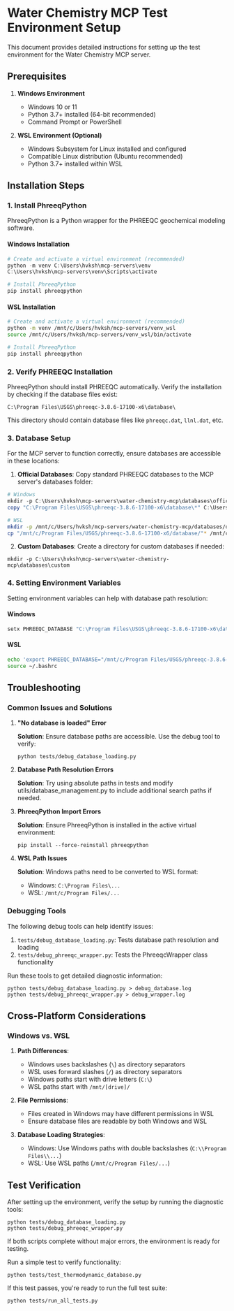# Water Chemistry MCP Test Environment Setup

This document provides detailed instructions for setting up the test environment for the Water Chemistry MCP server.

## Prerequisites

1. **Windows Environment**
   - Windows 10 or 11
   - Python 3.7+ installed (64-bit recommended)
   - Command Prompt or PowerShell

2. **WSL Environment (Optional)**
   - Windows Subsystem for Linux installed and configured
   - Compatible Linux distribution (Ubuntu recommended)
   - Python 3.7+ installed within WSL

## Installation Steps

### 1. Install PhreeqPython

PhreeqPython is a Python wrapper for the PHREEQC geochemical modeling software.

#### Windows Installation

```powershell
# Create and activate a virtual environment (recommended)
python -m venv C:\Users\hvksh\mcp-servers\venv
C:\Users\hvksh\mcp-servers\venv\Scripts\activate

# Install PhreeqPython
pip install phreeqpython
```

#### WSL Installation

```bash
# Create and activate a virtual environment (recommended)
python -m venv /mnt/c/Users/hvksh/mcp-servers/venv_wsl
source /mnt/c/Users/hvksh/mcp-servers/venv_wsl/bin/activate

# Install PhreeqPython
pip install phreeqpython
```

### 2. Verify PHREEQC Installation

PhreeqPython should install PHREEQC automatically. Verify the installation by checking if the database files exist:

```
C:\Program Files\USGS\phreeqc-3.8.6-17100-x6\database\
```

This directory should contain database files like `phreeqc.dat`, `llnl.dat`, etc.

### 3. Database Setup

For the MCP server to function correctly, ensure databases are accessible in these locations:

1. **Official Databases**: Copy standard PHREEQC databases to the MCP server's databases folder:

```powershell
# Windows
mkdir -p C:\Users\hvksh\mcp-servers\water-chemistry-mcp\databases\official
copy "C:\Program Files\USGS\phreeqc-3.8.6-17100-x6\database\*" C:\Users\hvksh\mcp-servers\water-chemistry-mcp\databases\official\
```

```bash
# WSL
mkdir -p /mnt/c/Users/hvksh/mcp-servers/water-chemistry-mcp/databases/official
cp "/mnt/c/Program Files/USGS/phreeqc-3.8.6-17100-x6/database/"* /mnt/c/Users/hvksh/mcp-servers/water-chemistry-mcp/databases/official/
```

2. **Custom Databases**: Create a directory for custom databases if needed:

```
mkdir -p C:\Users\hvksh\mcp-servers\water-chemistry-mcp\databases\custom
```

### 4. Setting Environment Variables

Setting environment variables can help with database path resolution:

#### Windows

```powershell
setx PHREEQC_DATABASE "C:\Program Files\USGS\phreeqc-3.8.6-17100-x6\database"
```

#### WSL

```bash
echo 'export PHREEQC_DATABASE="/mnt/c/Program Files/USGS/phreeqc-3.8.6-17100-x6/database"' >> ~/.bashrc
source ~/.bashrc
```

## Troubleshooting

### Common Issues and Solutions

1. **"No database is loaded" Error**
   
   **Solution**: Ensure database paths are accessible. Use the debug tool to verify:
   ```
   python tests/debug_database_loading.py
   ```

2. **Database Path Resolution Errors**
   
   **Solution**: Try using absolute paths in tests and modify utils/database_management.py to include additional search paths if needed.

3. **PhreeqPython Import Errors**
   
   **Solution**: Ensure PhreeqPython is installed in the active virtual environment:
   ```
   pip install --force-reinstall phreeqpython
   ```

4. **WSL Path Issues**
   
   **Solution**: Windows paths need to be converted to WSL format:
   - Windows: `C:\Program Files\...`
   - WSL: `/mnt/c/Program Files/...`

### Debugging Tools

The following debug tools can help identify issues:

1. `tests/debug_database_loading.py`: Tests database path resolution and loading
2. `tests/debug_phreeqc_wrapper.py`: Tests the PhreeqcWrapper class functionality

Run these tools to get detailed diagnostic information:

```
python tests/debug_database_loading.py > debug_database.log
python tests/debug_phreeqc_wrapper.py > debug_wrapper.log
```

## Cross-Platform Considerations

### Windows vs. WSL

1. **Path Differences**: 
   - Windows uses backslashes (`\`) as directory separators
   - WSL uses forward slashes (`/`) as directory separators
   - Windows paths start with drive letters (`C:\`)
   - WSL paths start with `/mnt/[drive]/`

2. **File Permissions**:
   - Files created in Windows may have different permissions in WSL
   - Ensure database files are readable by both Windows and WSL

3. **Database Loading Strategies**:
   - Windows: Use Windows paths with double backslashes (`C:\\Program Files\\...`)
   - WSL: Use WSL paths (`/mnt/c/Program Files/...`)

## Test Verification

After setting up the environment, verify the setup by running the diagnostic tools:

```
python tests/debug_database_loading.py
python tests/debug_phreeqc_wrapper.py
```

If both scripts complete without major errors, the environment is ready for testing.

Run a simple test to verify functionality:

```
python tests/test_thermodynamic_database.py
```

If this test passes, you're ready to run the full test suite:

```
python tests/run_all_tests.py
```